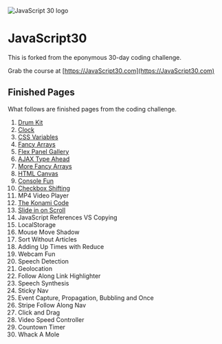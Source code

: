 ![JavaScript 30 logo](https://javascript30.com/images/JS3-social-share.png)

# JavaScript30

This is forked from the eponymous 30-day coding challenge.

Grab the course at [https://JavaScript30.com](https://JavaScript30.com)

## Finished Pages

What follows are finished pages from the coding challenge.

1. [Drum Kit](http://htmlpreview.github.io/?https://github.com/theJollySin/JavaScript30/blob/master/01%20-%20JavaScript%20Drum%20Kit/index-START.html)
2. [Clock](http://htmlpreview.github.io/?https://github.com/theJollySin/JavaScript30/blob/master/02%20-%20JS%20%2B%20CSS%20Clock/index-START.html)
3. [CSS Variables](http://htmlpreview.github.io/?https://github.com/theJollySin/JavaScript30/blob/master/03%20-%20CSS%20Variables/index-START.html)
4. [Fancy Arrays](http://htmlpreview.github.io/?https://github.com/theJollySin/JavaScript30/blob/master/04%20-%20Array%20Cardio%20Day%201/index-START.html)
5. [Flex Panel Gallery](http://htmlpreview.github.io/?https://github.com/theJollySin/JavaScript30/blob/master/05%20-%20Flex%20Panel%20Gallery/index-START.html)
6. [AJAX Type Ahead](http://htmlpreview.github.io/?https://github.com/theJollySin/JavaScript30/blob/master/06%20-%20Type%20Ahead/index-START.html)
7. [More Fancy Arrays](http://htmlpreview.github.io/?https://github.com/theJollySin/JavaScript30/blob/master/07%20-%20Array%20Cardio%20Day%202/index-START.html)
8. [HTML Canvas](http://htmlpreview.github.io/?https://github.com/theJollySin/JavaScript30/blob/master/08%20-%20Fun%20with%20HTML5%20Canvas/index-START.html)
9. [Console Fun](http://htmlpreview.github.io/?https://github.com/theJollySin/JavaScript30/blob/master/09%20-%20Dev%20Tools%20Domination/index-START.html)
10. [Checkbox Shifting](http://htmlpreview.github.io/?https://github.com/theJollySin/JavaScript30/blob/master/10%20-%20Hold%20Shift%20and%20Check%20Checkboxes/index-START.html)
11. MP4 Video Player
12. [The Konami Code](http://htmlpreview.github.io/?https://github.com/theJollySin/JavaScript30/blob/master/12%20-%20Key%20Sequence%20Detection/index-START.html)
13. [Slide in on Scroll](http://htmlpreview.github.io/?https://github.com/theJollySin/JavaScript30/blob/master/13%20-%20Slide%20in%20on%20Scroll/index-START.html)
14. JavaScript References VS Copying
15. LocalStorage
16. Mouse Move Shadow
17. Sort Without Articles
18. Adding Up Times with Reduce
19. Webcam Fun
20. Speech Detection
21. Geolocation
22. Follow Along Link Highlighter
23. Speech Synthesis
24. Sticky Nav
25. Event Capture, Propagation, Bubbling and Once
26. Stripe Follow Along Nav
27. Click and Drag
28. Video Speed Controller
29. Countown Timer
30. Whack A Mole
